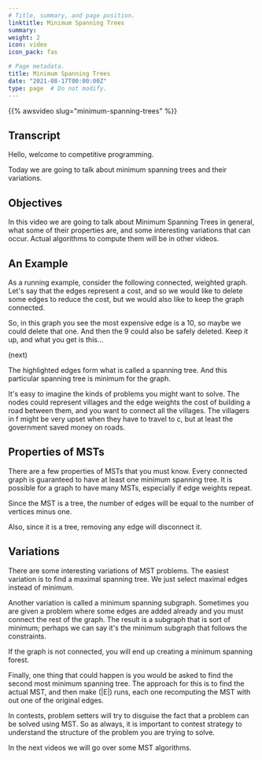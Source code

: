 ```yaml
---
# Title, summary, and page position.
linktitle: Minimum Spanning Trees
summary: 
weight: 2
icon: video
icon_pack: fas

# Page metadata.
title: Minimum Spanning Trees
date: "2021-08-17T00:00:00Z"
type: page  # Do not modify.
---
```


{{% awsvideo slug="minimum-spanning-trees" %}}

## Transcript

Hello, welcome to competitive programming.

Today we are going to talk about minimum spanning trees and their variations.

## Objectives

In this video we are going to talk about Minimum Spanning Trees in general,
what some of their properties are, and some interesting variations that can
occur.  Actual algorithms to compute them will be in other videos.

## An Example

As a running example, consider the following connected, weighted graph.  Let's
say that the edges represent a cost, and so we would like to delete some edges
to reduce the cost, but we would also like to keep the graph connected.

So, in this graph you see the most expensive edge is a 10, so maybe we could delete
that one.  And then the 9 could also be safely deleted.  Keep it up, and what you
get is this...

(next)

The highlighted edges form what is called a spanning tree.  And this particular spanning
tree is minimum for the graph.

It's easy to imagine the kinds of problems you might want to solve.  The nodes could
represent villages and the edge weights the cost of building a road between them, and
you want to connect all the villages.  The villagers in f might be very upset when they
have to travel to c, but at least the government saved money on roads.

## Properties of MSTs

There are a few properties of MSTs that you must know.
Every connected graph is guaranteed to have at least one minimum spanning tree.
It is possible for a graph to have many MSTs, especially if edge weights repeat.

Since the MST is a tree, the number of edges will be equal to the number of
vertices minus one.

Also, since it is a tree, removing any edge will disconnect it.

## Variations

There are some interesting variations of MST problems.
The easiest variation is to find a maximal spanning tree.  We just select maximal
edges instead of minimum.

Another variation is called a minimum spanning subgraph.  Sometimes you are given a
problem where some edges are added already and you must connect the rest of the graph.
The result is a subgraph that is sort of minimum; perhaps we can say it's the minimum
subgraph that follows the constraints.

If the graph is not connected, you will end up creating a minimum spanning forest.

Finally, one thing that could happen is you would be asked to find the second most
minimum spanning tree.  The approach for this is to find the actual MST, and then
make \(|E|\) runs, each one recomputing the MST with out one of the original edges.

In contests, problem setters will try to disguise the fact that a problem can be solved
using MST.  So as always, it is important to contest strategy to understand the structure
of the problem you are trying to solve.

In the next videos we will go over some MST algorithms.

